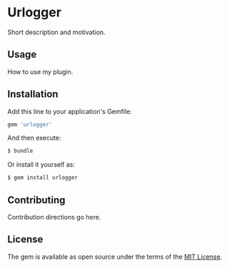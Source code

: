 # Urlogger
Short description and motivation.

## Usage
How to use my plugin.

## Installation
Add this line to your application's Gemfile:

```ruby
gem 'urlogger'
```

And then execute:
```bash
$ bundle
```

Or install it yourself as:
```bash
$ gem install urlogger
```

## Contributing
Contribution directions go here.

## License
The gem is available as open source under the terms of the [MIT License](http://opensource.org/licenses/MIT).
